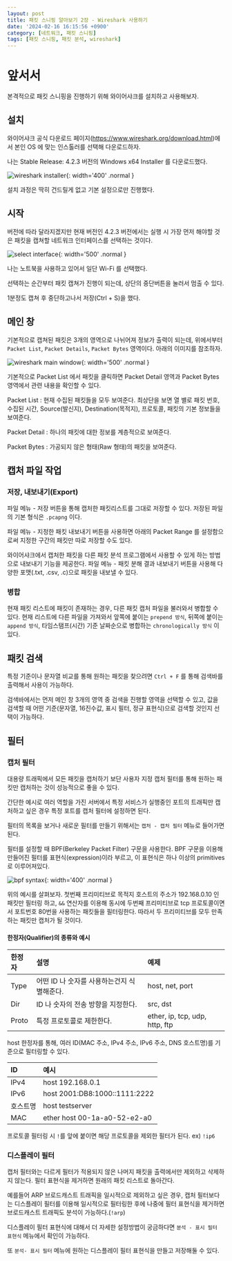 ```yaml
---
layout: post
title: 패킷 스니핑 알아보기 2장 - Wireshark 사용하기
date: '2024-02-16 16:15:56 +0900'
category: [네트워크, 패킷 스니핑]
tags: [패킷 스니핑, 패킷 분석, wireshark]
---
```


# 앞서서
본격적으로 패킷 스니핑을 진행하기 위해 와이어샤크를 설치하고 사용해보자.

## 설치
와이어샤크 공식 다운로드 페이지(https://www.wireshark.org/download.html)에서 본인 OS 에 맞는 인스톨러를 선택해 다운로드하자.

나는 Stable Release: 4.2.3 버전의 Windows x64 Installer 를 다운로드했다.

![wireshark installer](/assets/img/captures/1_wireshark-installer.png){: width='400' .normal }

설치 과정은 딱히 건드릴게 없고 기본 설정으로만 진행했다.

## 시작
버전에 따라 달라지겠지만 현재 버전인 4.2.3 버전에서는 실행 시 가장 먼저 해야할 것은 패킷을 캡쳐할 네트워크 인터페이스를 선택하는 것이다.

![select interface](/assets/img/captures/2_select-interface.png){: width='500' .normal }

나는 노트북을 사용하고 있어서 일단 Wi-Fi 를 선택했다.

선택하는 순간부터 패킷 캡쳐가 진행이 되는데, 상단의 중단버튼을 눌러서 멈출 수 있다.

1분정도 캡쳐 후 중단하고나서 저장(Ctrl + S)을 했다.


## 메인 창
기본적으로 캡쳐된 패킷은 3개의 영역으로 나뉘어져 정보가 출력이 되는데, 위에서부터 `Packet List`, `Packet Details`, `Packet Bytes` 영역이다. 아래의 이미지를 참조하자.

![wireshark main window](/assets/img/captures/3_wireshark_main_window.png){: width='500' .normal }

기본적으로 Packet List 에서 패킷을 클릭하면 Packet Detail 영역과 Packet Bytes 영역에서 관련 내용을 확인할 수 있다.

Packet List
: 현재 수집된 패킷들을 모두 보여준다. 최상단을 보면 열 별로 패킷 번호, 수집된 시간, Source(발신지), Destination(목적지), 프로토콜, 패킷의 기본 정보들을 보여준다.

Packet Detail
: 하나의 패킷에 대한 정보를 계층적으로 보여준다.

Packet Bytes
: 가공되지 않은 형태(Raw 형태)의 패킷을 보여준다.

## 캡처 파일 작업
### 저장, 내보내기(Export)
파일 메뉴 - 저장 버튼을 통해 캡처한 패킷리스트를 그대로 저장할 수 있다. 저장된 파일의 기본 형식은 `.pcapng` 이다.

파일 메뉴 - 지정한 패킷 내보내기 버튼을 사용하면 아래의 Packet Range 를 설정함으로써 지정한 구간의 패킷만 따로 저장할 수도 있다.

와이어샤크에서 캡처한 패킷을 다른 패킷 분석 프로그램에서 사용할 수 있게 하는 방법으로 내보내기 기능을 제공한다. 파일 메뉴 - 패킷 분해 결과 내보내기 버튼을 사용해 다양한 포맷(.txt, .csv, .c)으로 패킷을 내보낼 수 있다.

### 병합
현재 패킷 리스트에 패킷이 존재하는 경우, 다른 패킷 캡처 파일을 불러와서 병합할 수 있다. 현재 리스트에 다른 파일을 가져와서 앞쪽에 붙이는 `prepend 방식`, 뒤쪽에 붙이는 `append 방식`, 타임스탬프(시간) 기준 날짜순으로 병합하는 `chronologically 방식` 이 있다.

## 패킷 검색
특정 기준이나 문자열 비교를 통해 원하는 패킷을 찾으려면 `Ctrl + F` 를 통해 검색바를 출력해서 사용이 가능하다.

검색바에서는 먼저 메인 창 3개의 영역 중 검색을 진행할 영역을 선택할 수 있고, 값을 검색할 때 어떤 기준(문자열, 16진수값, 표시 필터, 정규 표현식)으로 검색할 것인지 선택이 가능하다.

## 필터
### 캡처 필터
대용량 트래픽에서 모든 패킷을 캡처하기 보단 사용자 지정 캡처 필터를 통해 원하는 패킷만 캡처하는 것이 성능적으로 좋을 수 있다.

간단한 예시로 여러 역할을 가진 서버에서 특정 서비스가 실행중인 포트의 트래픽만 캡처하고 싶은 경우 특정 포트를 캡처 필터에 설정하면 된다.

필터의 목록을 보거나 새로운 필터를 만들기 위해서는 `캡처 - 캡처 필터` 메뉴로 들어가면 된다.

필터를 설정할 때 BPF(Berkeley Packet Filter) 구문을 사용한다. BPF 구문을 이용해 만들어진 필터를 표현식(expression)이라 부르고, 이 표현식은 하나 이상의 primitives 로 이루어져있다.

![bpf syntax](/assets/img/captures/4_bpf_syntax.png){: width='400' .normal }

위의 예시를 살펴보자. 첫번째 프리미티브로 목적지 호스트의 주소가 192.168.0.10 인 패킷만 필터링 하고, `&&` 연산자를 이용해 동시에 두번째 프리미티브로 tcp 프로토콜이면서 포트번호 80번을 사용하는 패킷들을 필터링한다. 따라서 두 프리미티브를 모두 만족하는 패킷만 캡처가 될 것이다.

#### 한정자(Qualifier)의 종류와 예시

|한정자|설명|예제|
|:--|:--|:--|
|Type|어떤 ID 나 숫자를 사용하는건지 식별해준다.|host, net, port|
|Dir|ID 나 숫자의 전송 방향을 지정한다.|src, dst|
|Proto|특정 프로토콜로 제한한다.|ether, ip, tcp, udp, http, ftp|

host 한정자를 통해, 여러 ID(MAC 주소, IPv4 주소, IPv6 주소, DNS 호스트명)를 기준으로 필터링할 수 있다.

|ID|예시|
|:--|:--|
|IPv4|host 192.168.0.1|
|IPv6|host 2001:DB8:1000::1111:2222|
|호스트명|host testserver|
|MAC|ether host 00-1a-a0-52-e2-a0|

프로토콜 필터링 시 `!`를 앞에 붙이면 해당 프로토콜을 제외한 필터가 된다. ex) `!ip6`

### 디스플레이 필터
캡처 필터와는 다르게 필터가 적용되지 않은 나머지 패킷을 출력에서만 제외하고 삭제하지 않는다. 필터 표현식을 제거하면 원래의 패킷 리스트로 돌아간다.

예를들어 ARP 브로드캐스트 트래픽을 일시적으로 제외하고 싶은 경우, 캡처 필터보다는 디스플레이 필터를 이용해 일시적으로 필터링한 후에 나중에 필터 표현식을 제거하면 브로드캐스트 트래픽도 분석이 가능하다.(`!arp`)

디스플레이 필터 표현식에 대해서 더 자세한 설정방법이 궁금하다면 `분석 - 표시 필터 표현식` 메뉴에서 확인이 가능하다.

또 `분석- 표시 필터` 메뉴에 원하는 디스플레이 필터 표현식을 만들고 저장해둘 수 있다.